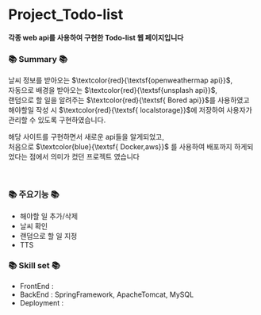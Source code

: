 # Project_Todo-list
**각종 web api를 사용하여 구현한 Todo-list 웹 페이지입니다**


<h3>📚 Summary 📚</h3>
날씨 정보를 받아오는 $\textcolor{red}{\textsf{openweathermap api}}$,<br/>
자동으로 배경을 받아오는 $\textcolor{red}{\textsf{unsplash api}}$,<br/>
랜덤으로 할 일을 알려주는 $\textcolor{red}{\textsf{ Bored api}}$를 사용하였고<br/>
해야할일 작성 시 $\textcolor{red}{\textsf{ localstorage}}$에 저장하여 사용자가 관리할 수 있도록 구현하였습니다.

해당 사이트를 구현하면서 새로운 api들을 알게되었고, <br/>
처음으로 $\textcolor{blue}{\textsf{ Docker,aws}}$ 를 사용하여 배포까지 하게되었다는 점에서 의미가 컸던 프로젝트 였습니다

<br/>
<h3>📚 주요기능 📚</h3>
<ul>
   <li>해야할 일 추가/삭제</li>
   <li>날씨 확인</li>
   <li>랜덤으로 할 일 지정</li>
   <li>TTS</li>
</ul>

<h3>📚 Skill set 📚</h3>
<ul>
   <li>FrontEnd : </li>
   <li>BackEnd : SpringFramework, ApacheTomcat, MySQL</li>
   <li>Deployment : </li>
</ul>
